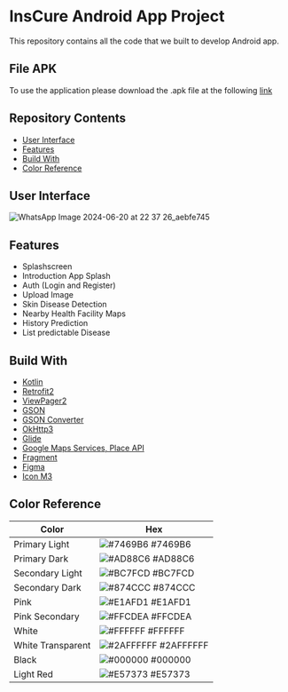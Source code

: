 # InsCure Android App Project

This repository contains all the code that we built to develop Android app. 

## File APK
To use the application please download the .apk file at the following [link](https://drive.google.com/file/d/1aOw5zII7F0Ks_RKfeApYmk3UF3-HM5r4/view?usp=sharing)

## Repository Contents

- [User Interface](#User-Interface)
- [Features](#Features)
- [Build With](#Build-With)
- [Color Reference](#Color-Reference)

## User Interface

![WhatsApp Image 2024-06-20 at 22 37 26_aebfe745](https://github.com/Ins-Cure/MD-Inscure-Bangkit-2024/assets/100140876/e0ac8810-3401-4d0c-af35-4a9ad6d0906e)

## Features

- Splashscreen
- Introduction App Splash
- Auth (Login and Register)
- Upload Image
- Skin Disease Detection
- Nearby Health Facility Maps
- History Prediction
- List predictable Disease

## Build With

- [Kotlin](https://kotlinlang.org/)
- [Retrofit2](https://kotlinlang.org/)
- [ViewPager2](https://developer.android.com/jetpack/androidx/releases/viewpager2)
- [GSON](https://github.com/google/gson)
- [GSON Converter](https://github.com/square/retrofit/tree/master/retrofit-converters/gson)
- [OkHttp3](https://square.github.io/okhttp/)
- [Glide](https://developer.android.com/guide/navigation/get-started)
- [Google Maps Services, Place API](https://developers.google.com/maps/documentation)
- [Fragment](https://developer.android.com/guide/fragments?hl=id)
- [Figma](https://www.figma.com/)
- [Icon M3](https://fonts.google.com/icons)

## Color Reference

| Color             | Hex                                                                |
| ----------------- | ------------------------------------------------------------------ |
| Primary Light | ![#7469B6](https://via.placeholder.com/10/7469B6?text=+) #7469B6 |
| Primary Dark | ![#AD88C6](https://via.placeholder.com/10/AD88C6?text=+) #AD88C6 |
| Secondary Light | ![#BC7FCD](https://via.placeholder.com/10/BC7FCD?text=+) #BC7FCD |
| Secondary Dark | ![#874CCC](https://via.placeholder.com/10/874CCC?text=+) #874CCC |
| Pink | ![#E1AFD1](https://via.placeholder.com/10/E1AFD1?text=+) #E1AFD1 |
| Pink Secondary | ![#FFCDEA](https://via.placeholder.com/10/FFCDEA?text=+) #FFCDEA |
| White | ![#FFFFFF](https://via.placeholder.com/10/FFFFFF?text=+) #FFFFFF |
| White Transparent | ![#2AFFFFFF](https://via.placeholder.com/10/2AFFFFFF?text=+) #2AFFFFFF |
| Black | ![#000000](https://via.placeholder.com/10/000000?text=+) #000000 |
| Light Red | ![#E57373](https://via.placeholder.com/10/E57373?text=+) #E57373 |

  














